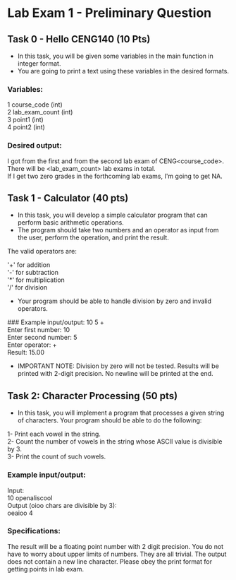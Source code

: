 # Lab Exam 1 - Preliminary Question

## Task 0 - Hello CENG140 (10 Pts)
* In this task, you will be given some variables in the main function in integer format. 
* You are going to print a text using these variables in the desired formats.

### Variables:
1 course_code (int)<br>
2 lab_exam_count (int)<br>
3 point1 (int)<br>
4 point2 (int)<br>

### Desired output:
I got <point1> from the first and <point2> from the second lab exam of CENG<course_code>.<br>
There will be <lab_exam_count> lab exams in total.<br>
If I get two zero grades in the forthcoming lab exams, I'm going to get NA.<br>

## Task 1 - Calculator (40 pts)
* In this task, you will develop a simple calculator program that can perform basic arithmetic operations.
* The program should take two numbers and an operator as input from the user, perform the operation, and print the result.

The valid operators are:<br>

'+' for addition<br>
'-' for subtraction<br>
'*' for multiplication<br>
'/' for division<br>
* Your program should be able to handle division by zero and invalid operators.


### Example input/output: 
10 5 +<br>
Enter first number: 10<br>
Enter second number: 5<br>
Enter operator: +<br>
Result: 15.00<br>

* IMPORTANT NOTE: Division by zero will not be tested. Results will be printed with 2-digit precision. No newline will be printed at the end.

## Task 2: Character Processing (50 pts)
* In this task, you will implement a program that processes a given string of characters. Your program should be able to do the following:

1- Print each vowel in the string. <br>
2- Count the number of vowels in the string whose ASCII value is divisible by 3. <br>
3- Print the count of such vowels.<br>

### Example input/output:<br>
Input:<br>
10 openaliscool<br>
Output (oioo chars are divisible by 3):<br>
oeaioo 4<br>

### Specifications:
The result will be a floating point number with 2 digit precision.
You do not have to worry about upper limits of numbers. They are all trivial.
The output does not contain a new line character.
Please obey the print format for getting points in lab exam.
